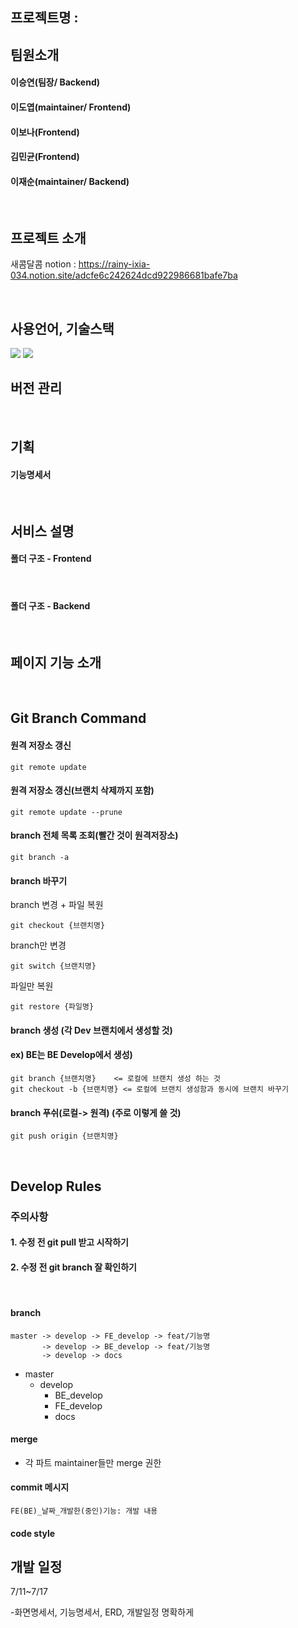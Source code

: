 ## 프로젝트명 : 

## 팀원소개

#### 이승연(팀장/ Backend)

#### 이도엽(maintainer/ Frontend)

#### 이보나(Frontend)

#### 김민균(Frontend)

#### 이재순(maintainer/ Backend)

<br/>

## 프로젝트 소개 
새콤달콤 notion : https://rainy-ixia-034.notion.site/adcfe6c242624dcd922986681bafe7ba


<br/>

## 사용언어, 기술스택 
<img src="https://img.shields.io/badge/Language-JAVA-red"/>
<img src="https://img.shields.io/badge/Frontend-Vue-brightgreen"/>

<br/>

## 버전 관리




<br/>

## 기획

#### 기능명세서

<br/>

## 서비스 설명 

#### 폴더 구조 - Frontend
<br/>


#### 폴더 구조 - Backend
<br/>


## 페이지 기능 소개 
<br/>


## Git Branch Command

#### 원격 저장소 갱신

```
git remote update
```

#### 원격 저장소 갱신(브랜치 삭제까지 포함)

```
git remote update --prune
```

#### branch 전체 목록 조회(빨간 것이 원격저장소)

```
git branch -a
```

#### branch 바꾸기

branch 변경 + 파일 복원

```
git checkout {브랜치명}
```

branch만 변경

```
git switch {브랜치명}
```

파일만 복원

```
git restore {파일명}
```

#### branch 생성 (각 Dev 브랜치에서 생성할 것)

#### ex) BE는 BE Develop에서 생성)
```
git branch {브랜치명}    <= 로컬에 브랜치 생성 하는 것
git checkout -b {브랜치명} <= 로컬에 브랜치 생성함과 동시에 브랜치 바꾸기
```

#### branch 푸쉬(로컬-> 원격) (주로 이렇게 쓸 것)
```
git push origin {브랜치명}
```
<br/>

## Develop Rules
### 주의사항 

#### 1. 수정 전 git pull 받고 시작하기 
#### 2. 수정 전 git branch 잘 확인하기 

<br/>

#### branch 

```
master -> develop -> FE_develop -> feat/기능명
	   -> develop -> BE_develop -> feat/기능명
	   -> develop -> docs
```

- master
  - develop
    - BE_develop
    - FE_develop
    - docs

#### merge

- 각 파트 maintainer들만 merge 권한

#### commit 메시지 

```
FE(BE)_날짜_개발한(중인)기능: 개발 내용   
```



#### code style





## 개발 일정 



7/11~7/17

-화면명세서, 기능명세서, ERD, 개발일정 명확하게

